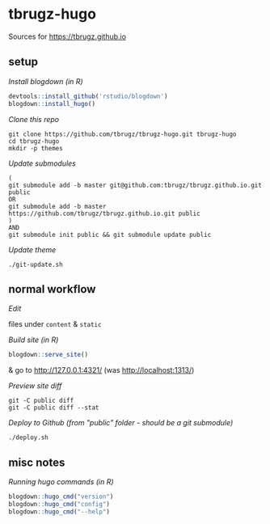 
tbrugz-hugo
===========

Sources for <https://tbrugz.github.io>


setup
-----

*Install blogdown (in R)*

```r
devtools::install_github('rstudio/blogdown')
blogdown::install_hugo()
```

*Clone this repo*

```
git clone https://github.com/tbrugz/tbrugz-hugo.git tbrugz-hugo
cd tbrugz-hugo
mkdir -p themes
```

*Update submodules*

```
(
git submodule add -b master git@github.com:tbrugz/tbrugz.github.io.git public
OR
git submodule add -b master https://github.com/tbrugz/tbrugz.github.io.git public
)
AND
git submodule init public && git submodule update public
```

*Update theme*

`./git-update.sh`


normal workflow
---------------

*Edit*

files under `content` & `static`

*Build site (in R)*

```r
blogdown::serve_site()
```

& go to <http://127.0.0.1:4321/> (was <http://localhost:1313/>)

*Preview site diff*

`git -C public diff`  
`git -C public diff --stat`

*Deploy to Github (from "public" folder - should be a git submodule)*

`./deploy.sh`


misc notes
----------

*Running hugo commands (in R)*

```r
blogdown::hugo_cmd("version")
blogdown::hugo_cmd("config")
blogdown::hugo_cmd("--help")
```
